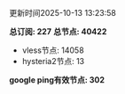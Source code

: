 更新时间2025-10-13 13:23:58

**总订阅: 227**
**总节点: 40422**
- vless节点: 14058
- hysteria2节点: 13

**google ping有效节点: 302**
